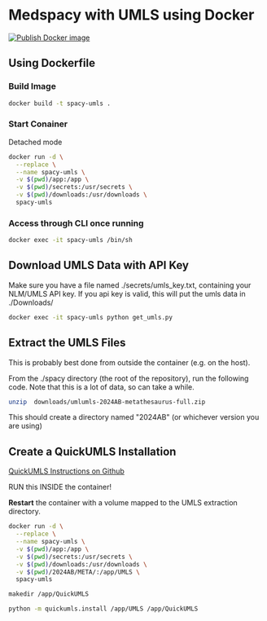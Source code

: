 # Medspacy with UMLS using Docker

[![Publish Docker image](https://github.com/choa-chic/medspacy-umls-container/actions/workflows/publish.yml/badge.svg)](https://github.com/choa-chic/medspacy-umls-container/actions/workflows/publish.yml)

## Using Dockerfile


### Build Image
```sh
docker build -t spacy-umls .
```

### Start Conainer

Detached mode
```sh
docker run -d \
  --replace \
  --name spacy-umls \
  -v $(pwd)/app:/app \
  -v $(pwd)/secrets:/usr/secrets \
  -v $(pwd)/downloads:/usr/downloads \
  spacy-umls
```

### Access through CLI once running

```sh
docker exec -it spacy-umls /bin/sh
```

## Download UMLS Data with API Key

Make sure you have a file named ./secrets/umls_key.txt, containing your NLM/UMLS API key. If you api key is valid, this will put the umls data in ./Downloads/

```sh
docker exec -it spacy-umls python get_umls.py
```

## Extract the UMLS Files
This is probably best done from outside the container (e.g. on the host).

From the ./spacy directory (the root of the repository), run the following code. Note that this is a lot of data, so can take a while.

```sh
unzip  downloads/umlumls-2024AB-metathesaurus-full.zip
```

This should create a directory named "2024AB" (or whichever version you are using)

## Create a QuickUMLS Installation

[QuickUMLS Instructions on Github](https://github.com/Georgetown-IR-Lab/QuickUMLS)

RUN this INSIDE the container!

**Restart** the container with a volume mapped to the UMLS extraction directory.

```sh
docker run -d \
  --replace \
  --name spacy-umls \
  -v $(pwd)/app:/app \
  -v $(pwd)/secrets:/usr/secrets \
  -v $(pwd)/downloads:/usr/downloads \
  -v $(pwd)/2024AB/META/:/app/UMLS \
  spacy-umls
```

```sh
makedir /app/QuickUMLS

python -m quickumls.install /app/UMLS /app/QuickUMLS
```